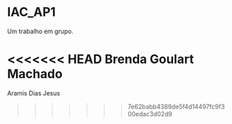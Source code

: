 # IAC_AP1
Um trabalho em grupo.

<<<<<<< HEAD
Brenda Goulart Machado
=======
Aramis Dias Jesus
>>>>>>> 7e62babb4389de5f4d14497fc9f300edac3d02d9
